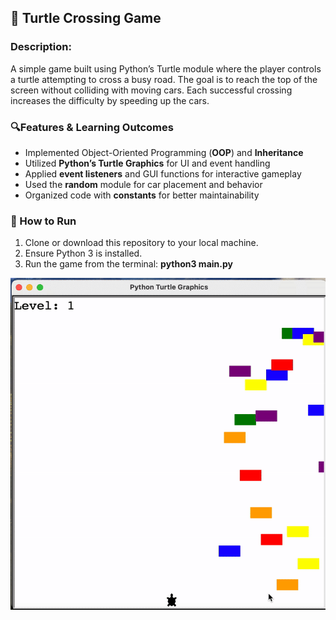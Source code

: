 ## 🐢 Turtle Crossing Game

### Description:
A simple game built using Python’s Turtle module where the player controls a turtle attempting to cross a busy road. The goal is to reach the top of the screen without colliding with moving cars. Each successful crossing increases the difficulty by speeding up the cars.

### 🔍Features & Learning Outcomes
- Implemented Object-Oriented Programming (**OOP**) and **Inheritance**
- Utilized **Python’s Turtle Graphics** for UI and event handling
- Applied **event listeners** and GUI functions for interactive gameplay
- Used the **random** module for car placement and behavior
- Organized code with **constants** for better maintainability

### 🚀 How to Run

1. Clone or download this repository to your local machine.
2. Ensure Python 3 is installed.
3. Run the game from the terminal: **python3 main.py**

![Turtle Crossing Demo](https://github.com/furkanturunc/Python-Learning-Projects/blob/main/turtle-crossing-game/turtle_crossing_demo.gif)
